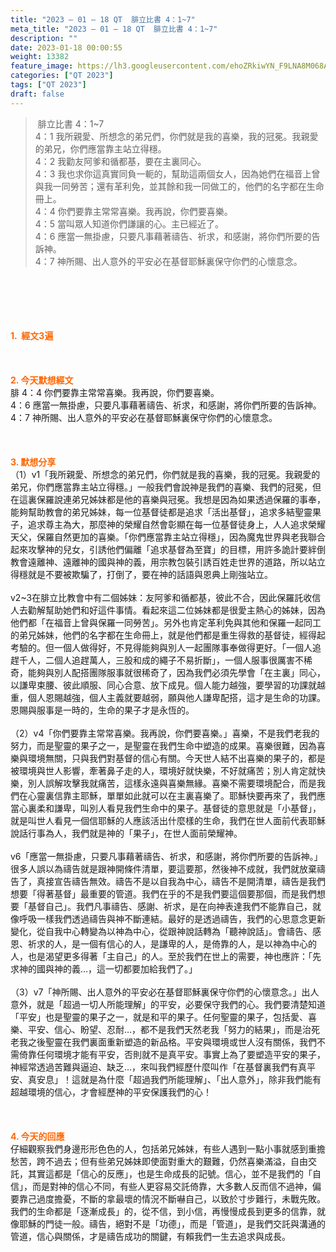 ```yaml
---
title: "2023 – 01 – 18 QT  腓立比書 4：1~7"
meta_title: "2023 – 01 – 18 QT  腓立比書 4：1~7"
description: ""
date: 2023-01-18 00:00:55
weight: 13382
feature_image: https://lh3.googleusercontent.com/ehoZRkiwYN_F9LNA8M068AYxt73EavCZno-PD1cJRuf5BbSkQVUWr3gNEbt5kSs28Pb_Elg17kSrtf9ybWvojWoMV6I4tPM3vGRGDq6GkKkPdL2Gut4QAIw4-uykKUAtNiKgQKntvsU=w800
categories: ["QT 2023"]
tags: ["QT 2023"]
draft: false
---
```


<blockquote> 腓立比書 4：1~7<br />
4：1 我所親愛、所想念的弟兄們，你們就是我的喜樂，我的冠冕。我親愛的弟兄，你們應當靠主站立得穩。<br />
4：2 我勸友阿爹和循都基，要在主裏同心。<br />
4：3 我也求你這真實同負一軛的，幫助這兩個女人，因為她們在福音上曾與我一同勞苦；還有革利免，並其餘和我一同做工的，他們的名字都在生命冊上。<br />
4：4 你們要靠主常常喜樂。我再說，你們要喜樂。<br />
4：5 當叫眾人知道你們謙讓的心。主已經近了。<br />
4：6 應當一無掛慮，只要凡事藉著禱告、祈求，和感謝，將你們所要的告訴神。<br />
4：7 神所賜、出人意外的平安必在基督耶穌裏保守你們的心懷意念。</blockquote><br />
&nbsp;<br />
<br />
&nbsp;<br />
<br />
<span style="color: #ff6600;"><strong>1.  經文3遍</strong></span><br />
<br />
&nbsp;<br />
<br />
<span style="color: #ff6600;"><strong>2. 今天默想經文<br />
</strong></span>腓 4：4 你們要靠主常常喜樂。我再說，你們要喜樂。<br />
4：6 應當一無掛慮，只要凡事藉著禱告、祈求，和感謝，將你們所要的告訴神。<br />
4：7 神所賜、出人意外的平安必在基督耶穌裏保守你們的心懷意念。<br />
<br />
&nbsp;<br />
<br />
<strong><span style="color: #ff6600;">3. 默想分享<br />
</span></strong>（1）v1「我所親愛、所想念的弟兄們，你們就是我的喜樂，我的冠冕。我親愛的弟兄，你們應當靠主站立得穩。」一般我們會說神是我們的喜樂、我們的冠冕，但在這裏保羅說連弟兄姊妹都是他的喜樂與冠冕。我想是因為如果透過保羅的事奉，能夠幫助教會的弟兄姊妹，每一位基督徒都是追求「活出基督」，追求多結聖靈果子，追求尊主為大，那麼神的榮耀自然會彰顯在每一位基督徒身上，人人追求榮耀天父，保羅自然更加的喜樂。「你們應當靠主站立得穩」，因為魔鬼世界與老我聯合起來攻擊神的兒女，引誘他們偏離「追求基督為至寶」的目標，用許多詭計要絆倒教會遠離神、遠離神的國與神的義，用宗教包裝引誘百姓走世界的道路，所以站立得穩就是不要被欺騙了，打倒了，要在神的話語與恩典上剛強站立。<br />
<br />
v2~3在腓立比教會中有二個姊妹：友阿爹和循都基，彼此不合，因此保羅託收信人去勸解幫助她們和好這件事情。看起來這二位姊妹都是很愛主熱心的姊妹，因為他們都「在福音上曾與保羅一同勞苦」。另外也肯定革利免與其他和保羅一起同工的弟兄姊妹，他們的名字都在生命冊上，就是他們都是重生得救的基督徒，經得起考驗的。但一個人做得好，不見得能夠與別人一起團隊事奉做得更好。「一個人追趕千人，二個人追趕萬人，三股和成的繩子不易折斷」，一個人服事很厲害不稀奇，能夠與別人配搭團隊服事就很稀奇了，因為我們必須先學會「在主裏」同心，以謙卑束腰、彼此順服、同心合意、放下成見。個人能力越強，要學習的功課就越重，個人恩賜越強，個人主義就要越弱，願與他人謙卑配搭，這才是生命的功課。恩賜與服事是一時的，生命的果子才是永恆的。<br />
<br />
（2）v4「你們要靠主常常喜樂。我再說，你們要喜樂。」喜樂，不是我們老我的努力，而是聖靈的果子之一，是聖靈在我們生命中塑造的成果。喜樂很難，因為喜樂與環境無關，只與我們對基督的信心有關。今天世人結不出喜樂的果子的，都是被環境與世人影響，牽著鼻子走的人，環境好就快樂，不好就痛苦；別人肯定就快樂，別人誤解攻擊我就痛苦，這樣永遠與喜樂無緣。喜樂不需要環境配合，而是我們在心靈裏信靠主耶穌，單單如此就可以在主裏喜樂了。耶穌快要再來了，我們應當心裏柔和謙卑，叫別人看見我們生命中的果子。基督徒的意思就是「小基督」，就是叫世人看見一個信耶穌的人應該活出什麼樣的生命，我們在世人面前代表耶穌說話行事為人，我們就是神的「果子」，在世人面前榮耀神。<br />
<br />
v6「應當一無掛慮，只要凡事藉著禱告、祈求，和感謝，將你們所要的告訴神。」很多人誤以為禱告就是跟神開條件清單，要這要那，然後神不成就，我們就放棄禱告了，真接宣告禱告無效。禱告不是以自我為中心，禱告不是開清單，禱告是我們想要「得著基督」最重要的管道。我們在乎的不是我們要這個要那個，而是我們想要「基督自己」。我們凡事禱告、感謝、祈求，是在向神表達我們不能靠自己，就像呼吸一樣我們透過禱告與神不斷連結。最好的是透過禱告，我們的心思意念更新變化，從自我中心轉變為以神為中心，從跟神說話轉為「聽神說話」。會禱告、感恩、祈求的人，是一個有信心的人，是謙卑的人，是倚靠的人，是以神為中心的人，也是渴望更多得著「主自己」的人。至於我們在世上的需要，神也應許：「先求神的國與神的義…，這一切都要加給我們了。」<br />
<br />
（3）v7「神所賜、出人意外的平安必在基督耶穌裏保守你們的心懷意念。」出人意外，就是「超過一切人所能理解」的平安，必要保守我們的心。我們要清楚知道「平安」也是聖靈的果子之一，就是和平的果子。任何聖靈的果子，包括愛、喜樂、平安、信心、盼望、忍耐…，都不是我們天然老我「努力的結果」，而是治死老我之後聖靈在我們裏面重新塑造的新品格。平安與環境或世人沒有關係，我們不需倚靠任何環境才能有平安，否則就不是真平安。事實上為了要塑造平安的果子，神經常透過苦難與逼迫、缺乏…，來叫我們經歷什麼叫作「在基督裏我們有真平安、真安息」！這就是為什麼「超過我們所能理解」、「出人意外」，除非我們能有超越環境的信心，才會經歷神的平安保護我們的心！<br />
<br />
&nbsp;<br />
<br />
<strong style="font-size: inherit;"><span style="color: #ff6600;">4. 今天的回應<br />
</span></strong>仔細觀察我們身邊形形色色的人，包括弟兄姊妹，有些人遇到一點小事就感到重擔愁苦，跨不過去；但有些弟兄姊妹即使面對重大的艱難，仍然喜樂滿溢，自由交託，其實這都是「信心的反應」，也是生命成長的記號。信心，並不是我們的「自信」，而是對神的信心不同，有些人更容易交託倚靠，大多數人反而信不過神，偏要靠己過度擔憂，不斷的拿最壞的情況不斷嚇自己，以致於寸步難行，未戰先敗。我們的生命都是「逐漸成長」的，從不信，到小信，再慢慢成長到更多的信靠，就像耶穌的門徒一般。禱告，絕對不是「功德」，而是「管道」，是我們交託與溝通的管道，信心與關係，才是禱告成功的關鍵，有賴我們一生去追求與成長。<br />
<br />
&nbsp;<br />
<br />
&nbsp;<br />
<br />
&nbsp;<br />
<br />
&nbsp;<br />
<br />
&nbsp;
        